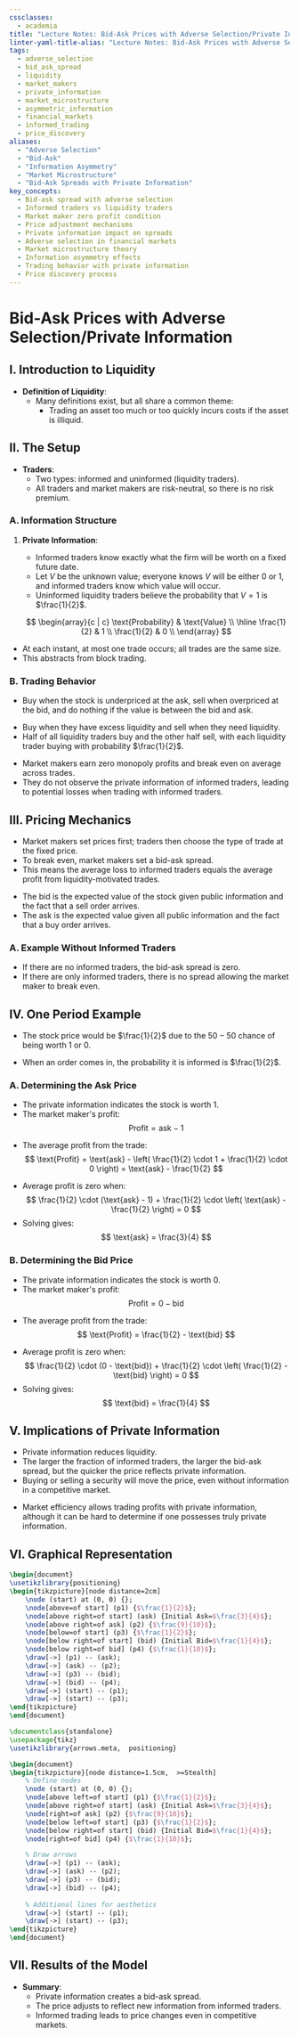 ```yaml
---
cssclasses:
  - academia
title: "Lecture Notes: Bid-Ask Prices with Adverse Selection/Private Information"
linter-yaml-title-alias: "Lecture Notes: Bid-Ask Prices with Adverse Selection/Private Information"
tags:
  - adverse_selection
  - bid_ask_spread
  - liquidity
  - market_makers
  - private_information
  - market_microstructure
  - asymmetric_information
  - financial_markets
  - informed_trading
  - price_discovery
aliases:
  - "Adverse Selection"
  - "Bid-Ask"
  - "Information Asymmetry"
  - "Market Microstructure"
  - "Bid-Ask Spreads with Private Information"
key_concepts:
  - Bid-ask spread with adverse selection
  - Informed traders vs liquidity traders
  - Market maker zero profit condition
  - Price adjustment mechanisms
  - Private information impact on spreads
  - Adverse selection in financial markets
  - Market microstructure theory
  - Information asymmetry effects
  - Trading behavior with private information
  - Price discovery process
---
```


# Bid-Ask Prices with Adverse Selection/Private Information

## I. Introduction to Liquidity
- **Definition of Liquidity**:
  - Many definitions exist, but all share a common theme:
    - Trading an asset too much or too quickly incurs costs if the asset is illiquid.

## II. The Setup
- **Traders**:
  - Two types: informed and uninformed (liquidity traders).
  - All traders and market makers are risk-neutral, so there is no risk premium.

### A. Information Structure
1. **Private Information**:
   - Informed traders know exactly what the firm will be worth on a fixed future date.
   - Let $V$ be the unknown value; everyone knows $V$ will be either 0 or 1, and informed traders know which value will occur.
   - Uninformed liquidity traders believe the probability that $V = 1$ is $\frac{1}{2}$.

   $$ 
\begin{array}{c | c}
   \text{Probability} & \text{Value} \\
   \hline
   \frac{1}{2} & 1 \\
   \frac{1}{2} & 0 \\
   \end{array} 
   $$

[^2]: **Trading Assumptions**:
   - At each instant, at most one trade occurs; all trades are the same size.
   - This abstracts from block trading.

### B. Trading Behavior
[^1]: **Informed Traders**:
   - Buy when the stock is underpriced at the ask, sell when overpriced at the bid, and do nothing if the value is between the bid and ask.
[^2]: **Liquidity Traders**:
   - Buy when they have excess liquidity and sell when they need liquidity.
   - Half of all liquidity traders buy and the other half sell, with each liquidity trader buying with probability $\frac{1}{2}$.

[^3]: **Market Maker Behavior**:
   - Market makers earn zero monopoly profits and break even on average across trades.
   - They do not observe the private information of informed traders, leading to potential losses when trading with informed traders.

## III. Pricing Mechanics
[^1]: **Setting Prices**:
   - Market makers set prices first; traders then choose the type of trade at the fixed price.
   - To break even,  market makers set a bid-ask spread.
   - This means the average loss to informed traders equals the average profit from liquidity-motivated trades.

[^1]: **Break-even Conditions**:
   - The bid is the expected value of the stock given public information and the fact that a sell order arrives.
   - The ask is the expected value given all public information and the fact that a buy order arrives.

### A. Example Without Informed Traders
- If there are no informed traders, the bid-ask spread is zero.
- If there are only informed traders, there is no spread allowing the market maker to break even.

## IV. One Period Example
[^1]: **Absence of Trades**:
   - The stock price would be $\frac{1}{2}$ due to the $50-50$ chance of being worth $1$ or $0$.

[^1]: **Trading Orders**:
   - When an order comes in,  the probability it is informed is $\frac{1}{2}$.

### A. Determining the Ask Price
[^1]: If a buy order comes in from an informed trader:
   - The private information indicates the stock is worth $1$.
   - The market maker's profit:
	 $$
     \text{Profit} = \text{ask} - 1
     $$
[^1]: If the buy is from a liquidity trader:
   - The average profit from the trade:
	 $$
     \text{Profit} = \text{ask} - \left( \frac{1}{2} \cdot 1 + \frac{1}{2} \cdot 0 \right) = \text{ask} - \frac{1}{2}
     $$

[^1]: **Break-even Calculation**:
   - Average profit is zero when:
	 $$
     \frac{1}{2} \cdot (\text{ask} - 1) + \frac{1}{2} \cdot \left( \text{ask} - \frac{1}{2} \right) = 0
     $$
   - Solving gives:
	 $$
     \text{ask} = \frac{3}{4}
     $$

### B. Determining the Bid Price
[^1]: If a sell order comes from an informed trader:
   - The private information indicates the stock is worth $0$.
   - The market maker's profit:
	 $$
     \text{Profit} = 0 - \text{bid}
     $$
[^1]: If the sell is from a liquidity trader:
   - The average profit from the trade:
	 $$
     \text{Profit} = \frac{1}{2} - \text{bid}
     $$

[^1]: **Break-even Calculation**:
   - Average profit is zero when:
	 $$
     \frac{1}{2} \cdot (0 - \text{bid}) + \frac{1}{2} \cdot \left( \frac{1}{2} - \text{bid} \right) = 0
     $$
   - Solving gives:
	 $$
     \text{bid} = \frac{1}{4}
     $$

## V. Implications of Private Information
[^1]: **Price Adjustment**:
   - Private information reduces liquidity.
   - The larger the fraction of informed traders,  the larger the bid-ask spread,  but the quicker the price reflects private information.
   - Buying or selling a security will move the price,  even without information in a competitive market.

[^1]: **Market Efficiency**:
   - Market efficiency allows trading profits with private information,  although it can be hard to determine if one possesses truly private information.

## VI. Graphical Representation
```latex
\begin{document}
\usetikzlibrary{positioning}
\begin{tikzpicture}[node distance=2cm]
    \node (start) at (0, 0) {};
    \node[above=of start] (p1) {$\frac{1}{2}$};
    \node[above right=of start] (ask) {Initial Ask=$\frac{3}{4}$};
    \node[above right=of ask] (p2) {$\frac{9}{10}$};
    \node[below=of start] (p3) {$\frac{1}{2}$};
    \node[below right=of start] (bid) {Initial Bid=$\frac{1}{4}$};
    \node[below right=of bid] (p4) {$\frac{1}{10}$};
    \draw[->] (p1) -- (ask);
    \draw[->] (ask) -- (p2);
    \draw[->] (p3) -- (bid);
    \draw[->] (bid) -- (p4);
    \draw[->] (start) -- (p1);
    \draw[->] (start) -- (p3);
\end{tikzpicture}
\end{document}
```
```latex
\documentclass{standalone}
\usepackage{tikz}
\usetikzlibrary{arrows.meta,  positioning}

\begin{document}
\begin{tikzpicture}[node distance=1.5cm,  >=Stealth]
    % Define nodes
    \node (start) at (0, 0) {};
    \node[above left=of start] (p1) {$\frac{1}{2}$};
    \node[above right=of start] (ask) {Initial Ask=$\frac{3}{4}$};
    \node[right=of ask] (p2) {$\frac{9}{10}$};
    \node[below left=of start] (p3) {$\frac{1}{2}$};
    \node[below right=of start] (bid) {Initial Bid=$\frac{1}{4}$};
    \node[right=of bid] (p4) {$\frac{1}{10}$};

    % Draw arrows
    \draw[->] (p1) -- (ask);
    \draw[->] (ask) -- (p2);
    \draw[->] (p3) -- (bid);
    \draw[->] (bid) -- (p4);
    
    % Additional lines for aesthetics
    \draw[->] (start) -- (p1);
    \draw[->] (start) -- (p3);
\end{tikzpicture}
\end{document}
```

## VII. Results of the Model
- **Summary**:
  - Private information creates a bid-ask spread.
  - The price adjusts to reflect new information from informed traders.
  - Informed trading leads to price changes even in competitive markets.
